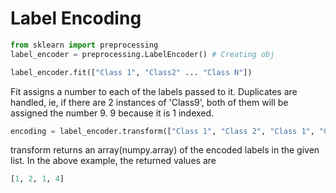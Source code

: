 # Label Encoding

```python
from sklearn import preprocessing
label_encoder = preprocessing.LabelEncoder() # Creating obj
```

``` python
label_encoder.fit(["Class 1", "Class2" ... "Class N"])
```
Fit assigns a number to each of the labels passed to it. Duplicates are handled,
ie, if there are 2 instances of 'Class9', both of them will be assigned the number 9. 9 because it is 1 indexed.

```python
encoding = label_encoder.transform(["Class 1", "Class 2", "Class 1", "Class 3"])
```

transform returns an array(numpy.array) of the encoded labels in the given list.
In the above example, the returned values are

```python 
[1, 2, 1, 4] 
```

